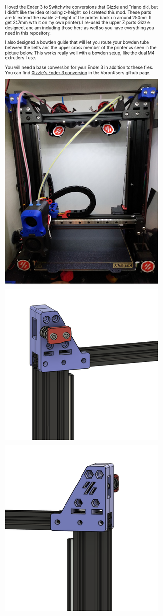 I loved the Ender 3 to Switchwire conversions that Gizzle and Triano did, but I didn't like the idea of losing z-height, so I created this mod.
These parts are to extend the usable z-height of the printer back up around 250mm (I get 247mm with it on my own printer).  I re-used the upper Z parts Gizzle designed, and am including those here as well so you have everything you need in this repository.

I also designed a bowden guide that will let you route your bowden tube between the belts and the upper cross member of the printer as seen in the picture below.  This works really well with a bowden setup, like the dual M4 extruders I use.

You will need a base conversion for your Ender 3 in addition to these files.  You can find [Gizzle's Ender 3 conversion](../../Gizzle/ender-3_(pro)_switchwire) in the VoronUsers github page.

![image1](IMAGES/picture.jpg)

![image2](IMAGES/tall_z_front.PNG)

![image3](IMAGES/tall_z_rear.PNG)
